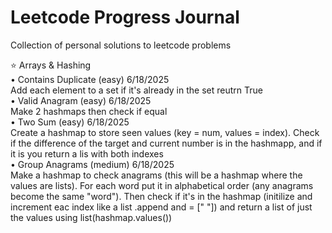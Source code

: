 # Leetcode Progress Journal
Collection of personal solutions to leetcode problems

⭐ Arrays & Hashing
<br>• Contains Duplicate (easy) 6/18/2025</br>
Add each element to a set if it's already in the set reutrn True
<br>• Valid Anagram (easy) 6/18/2025</br>
Make 2 hashmaps then check if equal
<br>• Two Sum (easy) 6/18/2025</br>
Create a hashmap to store seen values (key = num, values = index). Check if the difference of the target and current number is in the hashmapp, and if it is you return a lis    with both indexes
<br>• Group Anagrams (medium) 6/18/2025</br>
Make a hashmap to check anagrams (this will be a hashmap where the values are lists). For each word put it in alphabetical order (any anagrams become the same "word"). Then     check if it's in the hashmap (initilize and increment eac index like a list .append and = [" "]) and return a list of just the values using list(hashmap.values())
